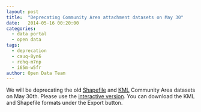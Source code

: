 ```yaml
---
layout: post
title:  "Deprecating Community Area attachment datasets on May 30"
date:   2014-05-16 00:20:00
categories: 
  - data portal
  - open data
tags:
  - deprecation
  - cauq-8yn6
  - rehq-m7np
  - i65m-w5fr
author: Open Data Team
---
```


We will be deprecating the old <a href="https://data.cityofchicago.org/Facilities-Geographic-Boundaries/Boundaries-Community-Areas/i65m-w5fr">Shapefile</a> and <a href="https://data.cityofchicago.org/Facilities-Geographic-Boundaries/Boundaries-Community-Areas-KML/rehq-m7np">KML</a> Community Area datasets on May 30th. Please use the <a href="https://data.cityofchicago.org/Facilities-Geographic-Boundaries/Boundaries-Community-Areas-current-/cauq-8yn6">interactive version</a>. You can download the KML and Shapefile formats under the Export button.